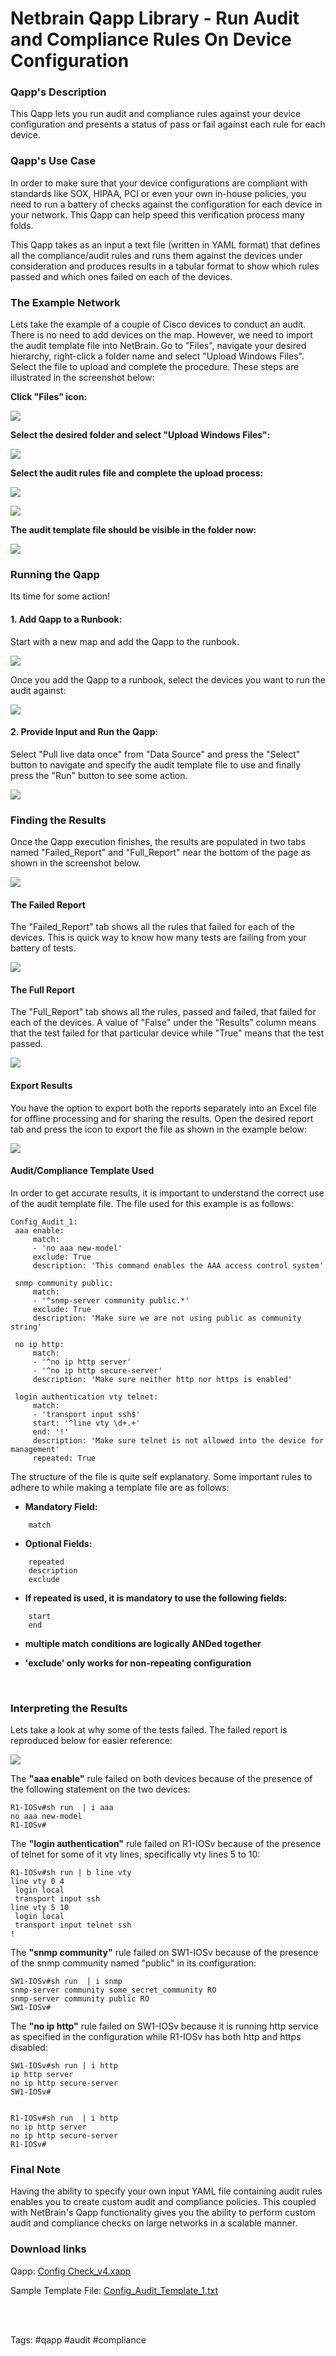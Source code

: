# Netbrain Qapp Library - Run Audit and Compliance Rules On Device Configuration 


### Qapp's Description

This Qapp lets you run audit and compliance rules against your device configuration and presents a status of pass or fail against each rule for each device.

### Qapp's Use Case

In order to make sure that your device configurations are compliant with standards like SOX, HIPAA, PCI or even your own in-house policies, you need to run a battery of checks against the configuration for each device in your network. This Qapp can help speed this verification process many folds.

This Qapp takes as an input a text file (written in YAML format) that defines all the compliance/audit rules and runs them against the devices under consideration and produces results in a tabular format to show which rules passed and which ones failed on each of the devices.

### The Example Network

Lets take the example of a couple of Cisco devices to conduct an audit. There is no need to add devices on the map. However, we need to import the audit template file into NetBrain. Go to "Files", navigate your desired hierarchy, right-click a folder name and select "Upload Windows Files". Select the file to upload and complete the procedure. These steps are illustrated in the screenshot below:

__Click "Files" icon:__

![](images/qapp_audit_click_files_icon.png)

__Select the desired folder and select "Upload Windows Files":__

![](images_qapp_audit_select_upload.png)

__Select the audit rules file and complete the upload process:__

![](images/qapp_audit_upload_02.png)

![](images/qapp_audit_upload_03.png)

__The audit template file should be visible in the folder now:__

![](images/qapp_audit_upload_04.png)


### Running the Qapp

Its time for some action!

#### 1. Add Qapp to a Runbook:
Start with a new map and add the Qapp to the runbook.

![](images/qapp_audit_add_to_runbook.png)


Once you add the Qapp to a runbook, select the devices you want to run the audit against:

![](images/qapp_audit_select_devices.png)


#### 2. Provide Input and Run the Qapp:
Select "Pull live data once" from "Data Source" and press the "Select" button to navigate and specify the audit template file to use and finally press the "Run" button to see some action.

![](images/qapp_audit_select_template.png)


### Finding the Results

Once the Qapp execution finishes, the results are populated in two tabs named "Failed_Report" and "Full_Report" near the bottom of the page as shown in the screenshot below.

![](images/qapp_audit_results.png)


#### The Failed Report

The "Failed_Report" tab shows all the rules that failed for each of the devices. This is quick way to know how many tests are failing from your battery of tests.

![](images/qapp_audit_failed_report.png)

#### The Full Report

The "Full_Report" tab shows all the rules, passed and failed, that failed for each of the devices. A value of "False" under the "Results" column means that the test failed for that particular device while "True" means that the test passed.

![](images/qapp_audit_full_report.png)


#### Export Results

You have the option to export both the reports separately into an Excel file for offline processing and for sharing the results. Open the desired report tab and press the icon to export the file as shown in the example below:

![](images/qapp_audit_export_results.png)




#### Audit/Compliance Template Used

In order to get accurate results, it is important to understand the correct use of the audit template file. The file used for this example is as follows:

```
Config_Audit_1:
 aaa enable:
     match:
     - 'no aaa new-model'
     exclude: True
     description: 'This command enables the AAA access control system'

 snmp community public:
     match:
     - '^snmp-server community public.*'
     exclude: True
     description: 'Make sure we are not using public as community string'

 no ip http:
     match:
     - '^no ip http server'
     - '^no ip http secure-server'
     description: 'Make sure neither http nor https is enabled'

 login authentication vty telnet:
     match:
     - 'transport input ssh$'
     start: '^line vty \d+.+'
     end: '!'
     description: 'Make sure telnet is not allowed into the device for management'
     repeated: True

```

The structure of the file is quite self explanatory. Some important rules to adhere to while making a template file are as follows:

* __Mandatory Field:__
```
    match
```

* __Optional Fields:__
```
    repeated
    description
    exclude
```

* __If repeated is used, it is mandatory to use the following fields:__
```
    start
    end
```


* __multiple match conditions are logically ANDed together__

* __'exclude' only works for non-repeating configuration__

<BR>

### Interpreting the Results

Lets take a look at why some of the tests failed. The failed report is reproduced below for easier reference:

![](images/qapp_audit_failed_report.png)

The __"aaa enable"__ rule failed on both devices because of the presence of the following statement on the two devices:

```
R1-IOSv#sh run  | i aaa
no aaa new-model
R1-IOSv#
```

The __"login authentication"__ rule failed on R1-IOSv because of the presence of telnet for some of it vty lines, specifically vty lines 5 to 10:

```
R1-IOSv#sh run | b line vty
line vty 0 4
 login local
 transport input ssh
line vty 5 10
 login local
 transport input telnet ssh
!
```

The __"snmp community"__ rule failed on SW1-IOSv because of the presence of the snmp community named "public" in its configuration:

```
SW1-IOSv#sh run  | i snmp
snmp-server community some_secret_community RO
snmp-server community public RO
SW1-IOSv#
```

The __"no ip http"__ rule failed on SW1-IOSv because it is running http service as specified in the configuration while R1-IOSv has both http and https disabled:

```
SW1-IOSv#sh run | i http
ip http server
no ip http secure-server
SW1-IOSv#


R1-IOSv#sh run  | i http
no ip http server
no ip http secure-server
R1-IOSv#
````


### Final Note

Having the ability to specify your own input YAML file containing audit rules enables you to create custom audit and compliance policies. This coupled with NetBrain's Qapp functionality gives you the ability to perform custom audit and compliance checks on large networks in a scalable manner.


### Download links
Qapp: [Config Check_v4.xapp](qapps/Config%20Check_v4.xapp)

Sample Template File: [Config_Audit_Template_1.txt](qapps/Config_Audit_Template_1.txt)

<BR><BR>

Tags: #qapp #audit #compliance

<!---

http://192.168.29.94/map.html?t=8b26ed3e-4c8c-45ac-677d-9485779ca2b3&d=3da25e68-c5bb-4425-9d8c-3eac1e53b6e0&id=8e669745-b4dd-6cdb-4ca1-8ef68b535e4c&rba=2b7287fe-4c0d-a74b-efac-e4d642e42418

--->